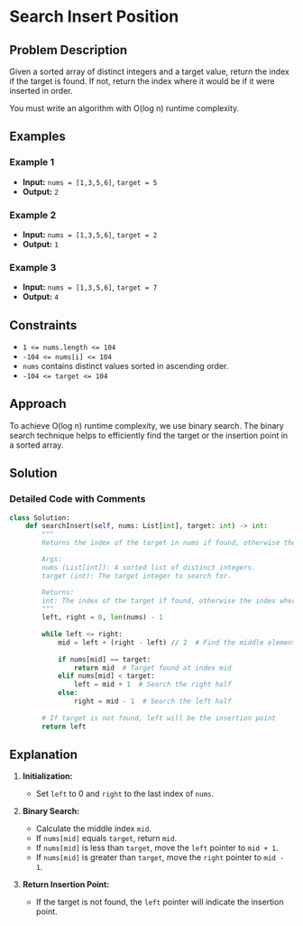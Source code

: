 
# Search Insert Position

## Problem Description

Given a sorted array of distinct integers and a target value, return the index if the target is found. If not, return the index where it would be if it were inserted in order.

You must write an algorithm with O(log n) runtime complexity.

## Examples

### Example 1

- **Input:** `nums = [1,3,5,6]`, `target = 5`
- **Output:** `2`

### Example 2

- **Input:** `nums = [1,3,5,6]`, `target = 2`
- **Output:** `1`

### Example 3

- **Input:** `nums = [1,3,5,6]`, `target = 7`
- **Output:** `4`

## Constraints

- `1 <= nums.length <= 104`
- `-104 <= nums[i] <= 104`
- `nums` contains distinct values sorted in ascending order.
- `-104 <= target <= 104`

## Approach

To achieve O(log n) runtime complexity, we use binary search. The binary search technique helps to efficiently find the target or the insertion point in a sorted array.

## Solution

### Detailed Code with Comments

```python
class Solution:
    def searchInsert(self, nums: List[int], target: int) -> int:
        """
        Returns the index of the target in nums if found, otherwise the index where it would be inserted.

        Args:
        nums (List[int]): A sorted list of distinct integers.
        target (int): The target integer to search for.

        Returns:
        int: The index of the target if found, otherwise the index where it would be inserted.
        """
        left, right = 0, len(nums) - 1
        
        while left <= right:
            mid = left + (right - left) // 2  # Find the middle element
            
            if nums[mid] == target:
                return mid  # Target found at index mid
            elif nums[mid] < target:
                left = mid + 1  # Search the right half
            else:
                right = mid - 1  # Search the left half
        
        # If target is not found, left will be the insertion point
        return left
```

## Explanation

1. **Initialization:**
   - Set `left` to 0 and `right` to the last index of `nums`.

2. **Binary Search:**
   - Calculate the middle index `mid`.
   - If `nums[mid]` equals `target`, return `mid`.
   - If `nums[mid]` is less than `target`, move the `left` pointer to `mid + 1`.
   - If `nums[mid]` is greater than `target`, move the `right` pointer to `mid - 1`.

3. **Return Insertion Point:**
   - If the target is not found, the `left` pointer will indicate the insertion point.
